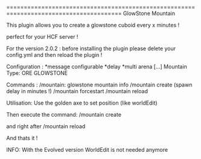 =======================================================================================
GlowStone Mountain

This plugin allows you to create a glowstone cuboid every x minutes !

perfect for your HCF server !

For the version 2.0.2 : before installing the plugin please delete your config.yml and then reload the plugin !

Configuration :
*message configurable
*delay
*multi arena
[...]
Mountain Type:
ORE
GLOWSTONE

Commands :
/mountain: glowstone mountain info
/mountain create <name> <spawn delay> <type> <Material> (spawn delay in minutes !)
/mountain forcestart <name>
/mountain reload

Utilisation:
Use the golden axe to set position (like worldEdit)

Then execute the command: /mountain create <name> <delay> <type> <material>

and right after /mountain reload

And thats it !

INFO:
With the Evolved version WorldEdit is not needed anymore

